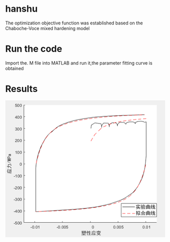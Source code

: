 # hanshu
The optimization objective function was established based on the Chaboche-Voce mixed hardening model
# Run the code
Import the. M file into MATLAB and run it,the parameter fitting curve is obtained
# Results
![alt 属性文本](https://github.com/xiaoseizi/hanshu/blob/main/Fitting-curve.png)
